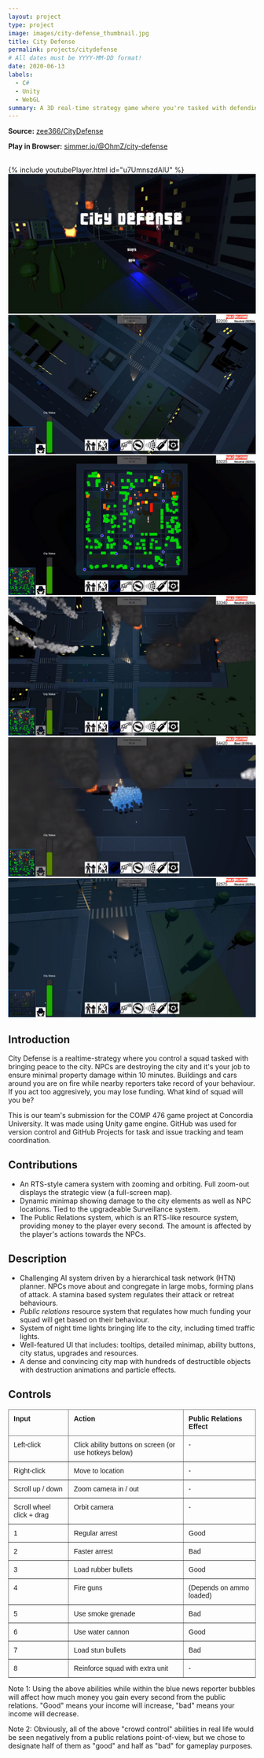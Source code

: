 ```yaml
---
layout: project
type: project
image: images/city-defense_thumbnail.jpg
title: City Defense
permalink: projects/citydefense
# All dates must be YYYY-MM-DD format!
date: 2020-06-13
labels:
  - C#
  - Unity
  - WebGL
summary: A 3D real-time strategy game where you're tasked with defending a city from marauding NPCs.
---
```

**Source:** <a href="https://github.com/zee366/CityDefense"><i class="large github icon"></i>zee366/CityDefense</a>  

**Play in Browser:** <a href="https://simmer.io/@OhmZ/city-defense">simmer.io/@OhmZ/city-defense</a>

<br>
{% include youtubePlayer.html id="u7UmnszdAlU" %}  
<br>

<div class="ui medium rounded images">
  <img class="ui image" src="../images/city-defense/city1.png">
  <img class="ui image" src="../images/city-defense/city2.png">
  <img class="ui image" src="../images/city-defense/city3.png">
  <img class="ui image" src="../images/city-defense/city4.png">
  <img class="ui image" src="../images/city-defense/city5.png">
  <img class="ui image" src="../images/city-defense/city6.png">
</div>

## Introduction
City Defense is a realtime-strategy where you control a squad tasked with bringing peace to the city. NPCs are destroying the city and it's your job to ensure minimal property damage within 10 minutes. Buildings and cars around you are on fire while nearby reporters take record of your behaviour. If you act too aggresively, you may lose funding. What kind of squad will you be?  

This is our team's submission for the COMP 476 game project at Concordia University. It was made using Unity game engine. GitHub was used for version control and GitHub Projects for task and issue tracking and team coordination. 

## Contributions
* An RTS-style camera system with zooming and orbiting. Full zoom-out displays the strategic view (a full-screen map).
* Dynamic minimap showing damage to the city elements as well as NPC locations. Tied to the upgradeable Surveillance system. 
* The Public Relations system, which is an RTS-like resource system, providing money to the player every second. The amount is affected by the player's actions towards the NPCs. 

## Description
* Challenging AI system driven by a hierarchical task network (HTN) planner. NPCs move about and congregate in large mobs, forming plans of attack. A stamina based system regulates their attack or retreat behaviours. 
* *Public relations* resource system that regulates how much funding your squad will get based on their behaviour.
* System of night time lights bringing life to the city, including timed traffic lights.
* Well-featured UI that includes: tooltips, detailed minimap, ability buttons, city status, upgrades and resources. 
* A dense and convincing city map with hundreds of destructible objects with destruction animations and particle effects. 

## Controls
<style type="text/css">
.tg  {border-collapse:collapse;border-spacing:0;}
.tg td{border-color:black;border-style:solid;border-width:1px;font-family:Arial, sans-serif;font-size:14px;
  overflow:hidden;padding:10px 10px;word-break:normal;}
.tg th{border-color:black;border-style:solid;border-width:1px;font-family:Arial, sans-serif;font-size:14px;
  font-weight:normal;overflow:hidden;padding:10px 10px;word-break:normal;}
.tg .tg-fymr{border-color:inherit;font-weight:bold;text-align:left;vertical-align:top}
.tg .tg-0pky{border-color:inherit;text-align:left;vertical-align:top}
</style>
<table class="tg">
<thead>
  <tr>
    <th class="tg-fymr">Input</th>
    <th class="tg-fymr">Action</th>
	<th class="tg-fymr">Public Relations Effect</th>
  </tr>
</thead>
<tbody>
  <tr>
    <td class="tg-0pky">Left-click</td>
    <td class="tg-0pky">Click ability buttons on screen (or use hotkeys below)</td>
	<td class="tg-0pky">-</td>
  </tr>
  <tr>
    <td class="tg-0pky">Right-click</td>
    <td class="tg-0pky">Move to location</td>
	<td class="tg-0pky">-</td>
  </tr>
  <tr>
    <td class="tg-0pky">Scroll up / down</td>
    <td class="tg-0pky">Zoom camera in / out</td>
	<td class="tg-0pky">-</td>
  </tr>
  <tr>
    <td class="tg-0pky">Scroll wheel click + drag</td>
    <td class="tg-0pky">Orbit camera</td>
	<td class="tg-0pky">-</td>
  </tr>
  <tr>
    <td class="tg-0pky">1</td>
    <td class="tg-0pky">Regular arrest</td>
	<td class="tg-0pky">Good</td>
  </tr>
  <tr>
    <td class="tg-0pky">2</td>
    <td class="tg-0pky">Faster arrest</td>
	<td class="tg-0pky">Bad</td>
  </tr>
  <tr>
    <td class="tg-0pky">3</td>
    <td class="tg-0pky">Load rubber bullets</td>
	<td class="tg-0pky">Good</td>
  </tr>
  <tr>
    <td class="tg-0pky">4</td>
    <td class="tg-0pky">Fire guns</td>
	<td class="tg-0pky">(Depends on ammo loaded)</td>
  </tr>
  <tr>
    <td class="tg-0pky">5</td>
    <td class="tg-0pky">Use smoke grenade</td>
	<td class="tg-0pky">Bad</td>
  </tr>
  <tr>
    <td class="tg-0pky">6</td>
    <td class="tg-0pky">Use water cannon</td>
	<td class="tg-0pky">Good</td>
  </tr>
  <tr>
    <td class="tg-0pky">7</td>
    <td class="tg-0pky">Load stun bullets</td>
	<td class="tg-0pky">Bad</td>
  </tr>
  <tr>
    <td class="tg-0pky">8</td>
    <td class="tg-0pky">Reinforce squad with extra unit</td>
	<td class="tg-0pky">-</td>
  </tr>
</tbody>
</table>
   
   
Note 1: Using the above abilities while within the blue news reporter bubbles will affect how much money you gain every second from the public relations. "Good" means your income will increase, "bad" means your income will decrease.   


Note 2: Obviously, all of the above "crowd control" abilities in real life would be seen negatively from a public relations point-of-view, but we chose to designate half of them as "good" and half as "bad" for gameplay purposes. 